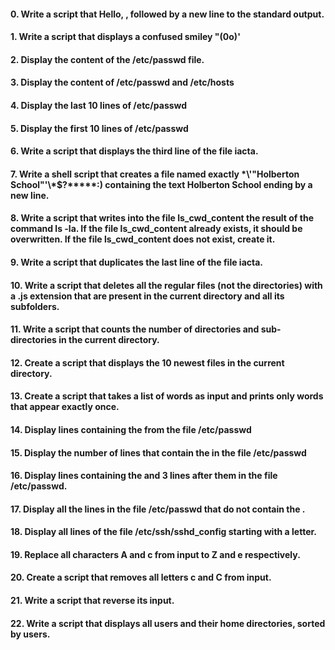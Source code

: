 #### 0. Write a script that Hello, , followed by a new line to the standard output.
#### 1. Write a script that displays a confused smiley "(0o)'
#### 2. Display the content of the /etc/passwd file.
#### 3. Display the content of /etc/passwd and /etc/hosts
#### 4. Display the last 10 lines of /etc/passwd
#### 5. Display the first 10 lines of /etc/passwd
#### 6. Write a script that displays the third line of the file iacta.
#### 7. Write a shell script that creates a file named exactly \*\\'"Holberton School"\'\\*$\?\*\*\*\*\*:) containing the text Holberton School ending by a new line.
#### 8. Write a script that writes into the file ls_cwd_content the result of the command ls -la. If the file ls_cwd_content already exists, it should be overwritten. If the file ls_cwd_content does not exist, create it.
#### 9. Write a script that duplicates the last line of the file iacta.
#### 10. Write a script that deletes all the regular files (not the directories) with a .js extension that are present in the current directory and all its subfolders.
#### 11. Write a script that counts the number of directories and sub-directories in the current directory.
#### 12. Create a script that displays the 10 newest files in the current directory.
#### 13. Create a script that takes a list of words as input and prints only words that appear exactly once.
#### 14. Display lines containing the  from the file /etc/passwd
#### 15. Display the number of lines that contain the  in the file /etc/passwd
#### 16. Display lines containing the  and 3 lines after them in the file /etc/passwd.
#### 17. Display all the lines in the file /etc/passwd that do not contain the .
#### 18. Display all lines of the file /etc/ssh/sshd_config starting with a letter.
#### 19. Replace all characters A and c from input to Z and e respectively.
#### 20. Create a script that removes all letters c and C from input.
#### 21. Write a script that reverse its input.
#### 22. Write a script that displays all users and their home directories, sorted by users.